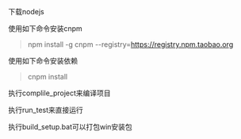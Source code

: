 下载nodejs

使用如下命令安装cnpm

> npm install -g cnpm --registry=https://registry.npm.taobao.org

使用如下命令安装依赖

> cnpm install

执行complile_project来编译项目

执行run_test来直接运行

执行build_setup.bat可以打包win安装包
